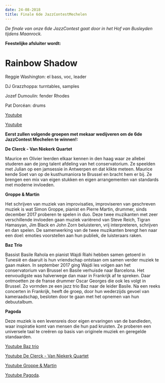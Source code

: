 ```yaml
---
date: 24-08-2018
title: Finale 6de JazzContestMechelen
---
```

*De finale van onze 6de JazzContest gaat door in het Hof van Busleyden tijdens Maanrock.* 

**Feestelijke afsluiter wordt:** 

Rainbow Shadow
==============

Reggie Washington: el bass, voc, leader 

DJ Grazzhoppa: turntables, samples 

Jozef Dumoulin: fender Rhodes 

Pat Dorcéan: drums 

[Youtube](https://www.youtube.com/watch?v=4rOY_nJJX58) 

[Youtube](https://www.youtube.com/watch?v=xXgpEZwseqQ) 

**Eerst zullen volgende groepen met mekaar wedijveren om de 6de JazzContest Mechelen te winnen!:** 

**De Clerck - Van Niekerk Quartet** 

Maurice en Olivier leerden elkaar kennen in den haag waar ze allebei studeren aan de jong talent afdeling 
van het conservatorium. Ze speelden met Julian op een jamsessie in Antwerpen en dat klikte meteen. Maurice 
kende Soet van op de kusthumaniora te Brussel en bracht hem er bij. Ze brengen een mix van eigen stukken en 
eigen arrangementen van standards met moderne invloeden. 

**Groppe & Martin** 

Het schrijven van muziek van improvisaties, improviseren van geschreven muziek is wat Simon Groppe, pianist en 
Pierre Martin, drummer, sinds december 2017 proberen te spelen in duo. Deze twee muzikanten met zeer verschillende 
invloeden gaan muziek variërend van Steve Reich, Tigran Hamasyan, Jim Black en John Zorn beluisteren, vrij interpreteren, 
schrijven en dan spelen. De samenwerking van de twee muzikanten brengt hen naar een doel: emoties voorstellen aan hun 
publiek, de luisteraars raken. 

**Baz Trio** 

Bassist Basile Rahola en pianist Wajdi Riahi hebben samen getoerd in Tunesië en daaruit is hun vriendschap 
ontstaan om samen verder muziek te gaan maken. In september 2017 ging Wajdi les volgen aan het conservatorium 
van Brussel en Basile verhuisde naar Barcelona. Het eenvoudigste was halverwege dan maar in Frankrijk af te 
spreken. Daar ontmoetten ze de franse drummer Oscar Georges die ook les volgt in Brussel. Zo vormden ze een 
jazz trio Baz naar de leider Basile. Na een reeks concerten in Frankrijk, heeft de groep, door hun wederzijds 
gevoel van kameraadschap, besloten door te gaan met het opnemen van hun debuutalbum. 

**Pagoda** 

Deze muziek is een levensreis door eigen ervaringen van de bandleden, waar inspiratie komt van mensen die 
hun pad kruisten. Ze proberen een universele taal te creëren op basis van originele muziek en geregelde standaarden. 

[Youtube Baz trio](https://www.youtube.com/watch?v=gg6P65rMBos) 

[Youtube De Clerck - Van Niekerk Quartet](https://www.youtube.com/watch?v=mQTR6eANLU8) 

[Youtube Groppe & Martin](https://www.youtube.com/watch?v=8bU3OnOvpJQ) 

[Youtube Pagoda](https://www.youtube.com/watch?v=tHWnldLKPmA).